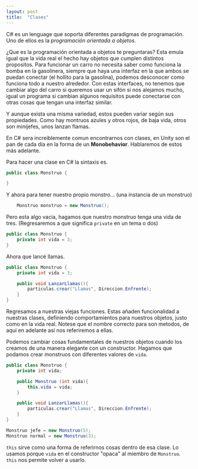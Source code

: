 ```yaml
---
layout: post
title:  "Clases"
---
```


C# es un lenguage que soporta diferentes paradigmas de programación.
Uno de ellos es la *programación orientada a objetos*.

¿Que es la programación orientada a objetos te preguntaras? Esta emula igual que la vida real el hecho hay objetos que cumplen distintos propositos. Para funcionar un carro no necesita saber como funciona la bomba en la gasolinera, siempre que haya una interfaz en la que ambos se puedan conectar (el hollito para la gasolina), podemos desconocer como funciona todo a nuestro alrededor. Con estas interfaces, no tenemos que cambiar algo del carro si queremos usar un sifón si nos alejamos mucho, igual un programa si cambian algunos requisitos puede conectarse con otras cosas que tengan una interfaz similar.

Y aunque exista una misma variedad, estos pueden variar según sus propiedades. Como hay montruos azules y otros rojos, de baja vida, otros son minijefes, unos lanzan flamas.

En C# sera increiblemente comun encontrarnos con clases, en Unity son el pan de cada día en la forma de un **Monobehavior**. Hablaremos de estos más adelante.

Para hacer una clase en C# la sintaxis es.

```C#
public class Monstruo {

}
```

Y ahora para tener nuestro propio monstro... \(una instancia de un monstruo\)

```C#
    Monstruo monstruo = new Monstruo();
```

Pero esta algo vacia, hagamos que nuestro monstruo tenga una vida de tres. (Regresaremos a que significa `private` en un tema o dos)

```C#
public class Monstruo {
    private int vida = 3;
}
```

Ahora que lancé llamas.
```C#
public class Monstruo {
    private int vida = 3;

    public void LanzarLlamas(){
        particulas.crear("Llamas", Direccion.Enfrente);
    }
}
```
Regresamos a nuestras viejas funciones. Estas añaden funcionalidad a nuestras clases, definiendo comportamientos para nuestros objetos, justo como en la vida real. Notese que el nombre correcto para son metodos, de aquí en adelante así nos referiremos a ellas.

Podemos cambiar cosas fundamentales de nuestros objetos cuando los creamos de una manera elegante con un constructor. Hagamos que podamos crear monstruos con diferentes valores de `vida`.

```C#
public class Monstruo {
    private int vida;

    public Monstruo (int vida){
        this.vida = vida;
    }

    public void LanzarLlamas(){
        particulas.crear("Llamas", Direccion.Enfrente);
    }
}

Monstruo jefe = new Monstruo(5);
Monstruo normal = new Monstruo(3);
```

`this` sirve como una forma de referirnos cosas dentro de esa clase. Lo usamos porque `vida` en el constructor \"opaca\" al miembro de `Monstruo`. `this` nos permite volver a usarlo. 